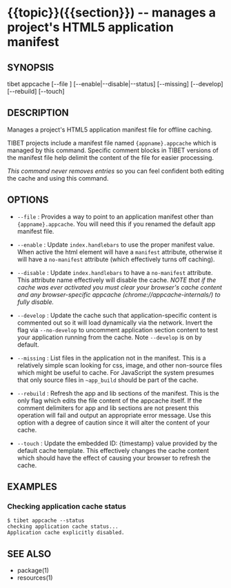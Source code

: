 {{topic}}({{section}}) -- manages a project's HTML5 application manifest
=============================================

## SYNOPSIS

tibet appcache [--file <cachefile>] [--enable|--disable|--status] [--missing] [--develop] [--rebuild] [--touch]

## DESCRIPTION

Manages a project's HTML5 application manifest file for offline caching.

TIBET projects include a manifest file named `{appname}.appcache` which is
managed by this command. Specific comment blocks in TIBET versions of the
manifest file help delimit the content of the file for easier processing.

*This command never removes entries* so you can feel confident both editing the
cache and using this command.

## OPTIONS

  * `--file` :
    Provides a way to point to an application manifest other than
`{appname}.appcache`. You will need this if you renamed the default app manifest
file.

  * `--enable` :
    Update `index.handlebars` to use the proper manifest value. When active the
html element will have a `manifest` attribute, otherwise it will have a
`no-manifest` attribute (which effectively turns off caching).

  * `--disable` :
    Update `index.handlebars` to have a `no-manifest` attribute. This attribute
name effectively will disable the cache. *NOTE that if the cache was ever
activated you must clear your browser's cache content and any browser-specific
appcache (chrome://appcache-internals/) to fully disable.*

  * `--develop` :
    Update the cache such that application-specific content is commented out so
it will load dynamically via the network. Invert the flag via `--no-develop` to
uncomment application section content to test your application running from the
cache. Note `--develop` is on by default.

  * `--missing` :
    List files in the application not in the manifest. This is a relatively
simple scan looking for css, image, and other non-source files which might be
useful to cache. For JavaScript the system presumes that only source files in
`~app_build` should be part of the cache.

  * `--rebuild` :
    Refresh the app and lib sections of the manifest. This is the only flag
which edits the file content of the appcache itself. If the comment delimiters
for app and lib sections are not present this operation will fail and output an
appropriate error message. Use this option with a degree of caution since it
will alter the content of your cache.

  * `--touch` : Update the embedded ID: {timestamp} value provided by the
default cache template. This effectively changes the cache content which
should have the effect of causing your browser to refresh the cache.

## EXAMPLES

### Checking application cache status

    $ tibet appcache --status
    checking application cache status...
    Application cache explicitly disabled.

## SEE ALSO

  * package(1)
  * resources(1)

